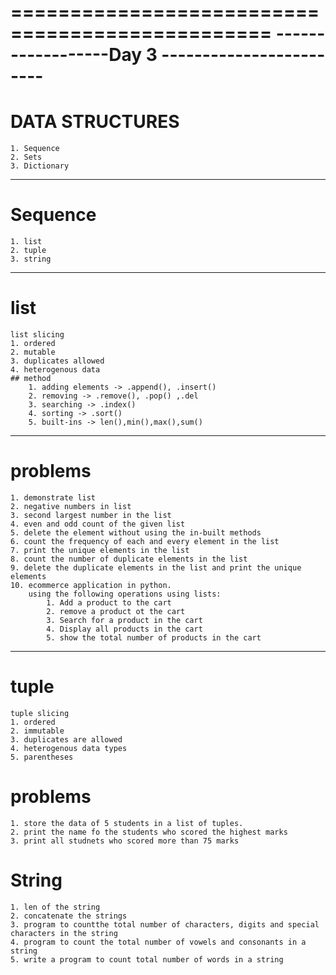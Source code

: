 ================================================
------------------Day 3 ------------------------
================================================


# DATA STRUCTURES
    1. Sequence
    2. Sets
    3. Dictionary
--------------------------------------------------

# Sequence
    1. list
    2. tuple
    3. string
----------------------------------------------------

# list
    list slicing
    1. ordered
    2. mutable
    3. duplicates allowed
    4. heterogenous data
    ## method
        1. adding elements -> .append(), .insert()
        2. removing -> .remove(), .pop() ,.del
        3. searching -> .index()
        4. sorting -> .sort()
        5. built-ins -> len(),min(),max(),sum()
------------------------------------------------------

# problems
    1. demonstrate list
    2. negative numbers in list
    3. second largest number in the list
    4. even and odd count of the given list
    5. delete the element without using the in-built methods
    6. count the frequency of each and every element in the list
    7. print the unique elements in the list
    8. count the number of duplicate elements in the list
    9. delete the duplicate elements in the list and print the unique elements 
    10. ecommerce application in python.
        using the following operations using lists:
            1. Add a product to the cart
            2. remove a product ot the cart
            3. Search for a product in the cart
            4. Display all products in the cart
            5. show the total number of products in the cart
 
--------------------------------------------------------------------------------------------

# tuple
    tuple slicing
    1. ordered
    2. immutable
    3. duplicates are allowed
    4. heterogenous data types
    5. parentheses

# problems
    1. store the data of 5 students in a list of tuples.
    2. print the name fo the students who scored the highest marks
    3. print all studnets who scored more than 75 marks

# String
    1. len of the string
    2. concatenate the strings
    3. program to countthe total number of characters, digits and special characters in the string
    4. program to count the total number of vowels and consonants in a string
    5. write a program to count total number of words in a string

